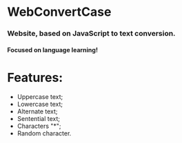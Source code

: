 # WebConvertCase

### Website, based on JavaScript to text conversion.
#### Focused on language learning!

# Features:
 - Uppercase text;
 - Lowercase text;
 - Alternate text;
 - Sentential text;
 - Characters "*";
 - Random character.



